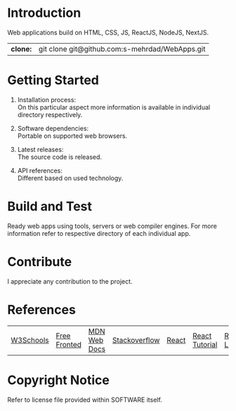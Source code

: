 # Introduction 
Web applications build on HTML, CSS, JS, ReactJS, NodeJS, NextJS.

<table>
<tr>
<td><b>clone:</b></td>
<td>git clone git@github.com:s-mehrdad/WebApps.git</td>
</tr>
</table>


# Getting Started
1.  Installation process:<br/>
On this particular aspect more information is available in individual directory respectively.

2.  Software dependencies:<br/>
Portable on supported web browsers.

3.  Latest releases:<br/>
The source code is released.

4.  API references:<br/>
Different based on used technology.

# Build and Test
Ready web apps using tools, servers or web compiler engines. For more information refer to respective directory of each individual app.


# Contribute
I appreciate any contribution to the project.

# References
<table>

<tr>
<td><a href="https://www.w3schools.com/">W3Schools</a></td>
<td><a href="https://freefrontend.com/">Free Fronted</a></td>
<td><a href="https://developer.mozilla.org/">MDN Web Docs</a></td>
<td><a href="https://stackoverflow.com/">Stackoverflow</a></td>
<td><a href="https://react.dev/learn">React</a></td>
<td><a href="https://www.taniarascia.com/getting-started-with-react/">React Tutorial</a></td>
<td><a href="https://www.telerik.com/blogs/beginners-guide-loops-in-react-jsx">React Loops</a></td>
<td><a href="https://v5.reactrouter.com/web/guides/philosophy">React Router</a></td>
<td><a href="https://stackoverflow.com/">Stackoverflow</a></td>
</tr>

</table>

# Copyright Notice
Refer to license file provided within SOFTWARE itself.